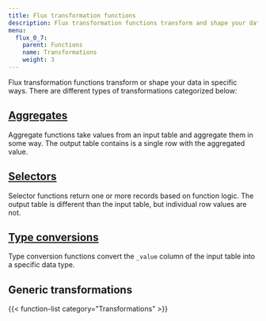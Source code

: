 ```yaml
---
title: Flux transformation functions
description: Flux transformation functions transform and shape your data in specific ways.
menu:
  flux_0_7:
    parent: Functions
    name: Transformations
    weight: 3
---
```


Flux transformation functions transform or shape your data in specific ways.
There are different types of transformations categorized below:

## [Aggregates](/flux/v0.7/functions/transformations/aggregates)
Aggregate functions take values from an input table and aggregate them in some way.
The output table contains is a single row with the aggregated value.

## [Selectors](/flux/v0.7/functions/transformations/selectors)
Selector functions return one or more records based on function logic.
The output table is different than the input table, but individual row values are not.

## [Type conversions](/flux/v0.7/functions/transformations/type-conversions)
Type conversion functions convert the `_value` column of the input table into a specific data type.

## Generic transformations

{{< function-list category="Transformations" >}}

